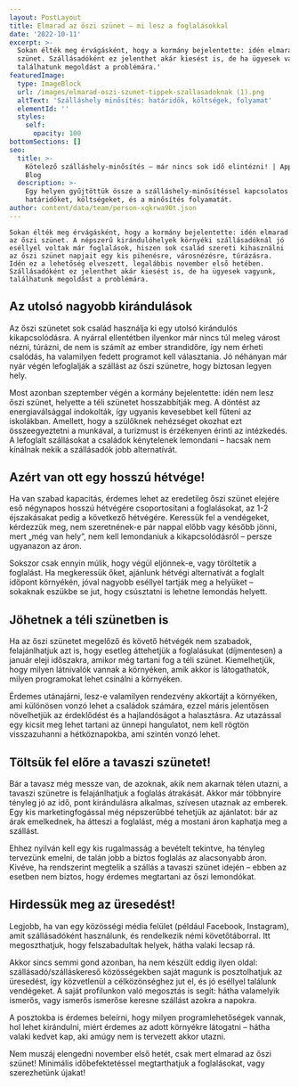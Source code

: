 ```yaml
---
layout: PostLayout
title: Elmarad az őszi szünet – mi lesz a foglalásokkal
date: '2022-10-11'
excerpt: >-
  Sokan élték meg érvágásként, hogy a kormány bejelentette: idén elmarad az őszi
  szünet. Szállásadóként ez jelenthet akár kiesést is, de ha ügyesek vagyunk,
  találhatunk megoldást a problémára.'
featuredImage:
  type: ImageBlock
  url: /images/elmarad-oszi-szunet-tippek-szallasadoknak (1).png
  altText: 'Szálláshely minősítés: határidők, költségek, folyamat'
  elementId: ''
  styles:
    self:
      opacity: 100
bottomSections: []
seo:
  title: >-
    Kötelező szálláshely-minősítés – már nincs sok idő elintézni! | Appartman
    Blog
  description: >-
    Egy helyen gyűjtöttük össze a szálláshely-minősítéssel kapcsolatos
    határidőket, költségeket, és a minősítés folyamatát.
author: content/data/team/person-xqkrwa90t.json
---
```

`Sokan élték meg érvágásként, hogy a kormány bejelentette: idén elmarad az őszi szünet. A népszerű kirándulóhelyek környéki szállásadóknál jó eséllyel voltak már foglalások, hiszen sok család szereti kihasználni az őszi szünet napjait egy kis pihenésre, városnézésre, túrázásra. Idén ez a lehetőség elveszett, legalábbis november első hetében. Szállásadóként ez jelenthet akár kiesést is, de ha ügyesek vagyunk, találhatunk megoldást a problémára.`

## Az utolsó nagyobb kirándulások

Az őszi szünetet sok család
használja ki egy utolsó kirándulós kikapcsolódásra. A nyárral ellentétben
ilyenkor már nincs túl meleg várost nézni, túrázni, de nem is számít az
ember strandidőre, így nem érheti csalódás, ha valamilyen fedett programot
kell választania. Jó néhányan már nyár végén lefoglalják a szállást az őszi
szünetre, hogy biztosan legyen hely.

Most azonban szeptember végén a
kormány bejelentette: idén nem lesz őszi szünet, helyette a téli
szünetet hosszabbítják meg. A döntést az energiaválsággal indokolták, így
ugyanis kevesebbet kell fűteni az iskolákban. Amellett, hogy a szülőknek
nehézséget okozhat ezt összeegyeztetni a munkával, a turizmust is érzékenyen
érinti az intézkedés. A lefoglalt szállásokat a családok kénytelenek
lemondani – hacsak nem kínálnak nekik a szállásadók jobb alternatívát.

## Azért van ott egy hosszú hétvége!

Ha van szabad kapacitás, érdemes
lehet az eredetileg őszi szünet elejére eső négynapos hosszú hétvégére
csoportosítani a foglalásokat, az 1-2 éjszakásakat pedig a következő
hétvégére. Keressük fel a vendégeket, kérdezzük meg, nem szeretnének-e pár
nappal előbb vagy később jönni, mert „még van hely”, nem kell lemondaniuk a
kikapcsolódásról – persze ugyanazon az áron.

Sokszor csak ennyin múlik, hogy
végül eljönnek-e, vagy töröltetik a foglalást. Ha megkeressük őket, ajánlunk hétvégi
alternatívát a foglalt időpont környékén, jóval nagyobb eséllyel tartják meg a
helyüket – sokaknak eszükbe se jut, hogy csúsztatni is lehetne lemondás
helyett.

## Jöhetnek a téli szünetben is

Ha az őszi szünetet megelőző és
követő hétvégék nem szabadok, felajánlhatjuk azt is, hogy esetleg áttehetjük
a foglalásukat (díjmentesen) a január eleji időszakra, amikor még tartani
fog a téli szünet. Kiemelhetjük, hogy milyen látnivalók vannak a környéken,
amik akkor is látogathatók, milyen programokat lehet csinálni a környéken.

Érdemes utánajárni, lesz-e
valamilyen rendezvény akkortájt a környéken, ami különösen vonzó lehet a
családok számára, ezzel máris jelentősen növelhetjük az érdeklődést és a
hajlandóságot a halasztásra. Az utazással egy kicsit meg lehet tartani az
ünnepi hangulatot, nem kell rögtön visszazuhanni a hétköznapokba, ami
szintén vonzó lehet.

## Töltsük fel előre a tavaszi szünetet!

Bár a tavasz még messze van, de
azoknak, akik nem akarnak télen utazni, a tavaszi szünetre is felajánlhatjuk
a foglalás átrakását. Akkor már többnyire tényleg jó az idő, pont
kirándulásra alkalmas, szívesen utaznak az emberek. Egy kis marketingfogással
még népszerűbbé tehetjük az ajánlatot: bár az árak emelkednek, ha átteszi a
foglalást, még a mostani áron kaphatja meg a szállást. 

Ehhez nyilván kell egy kis
rugalmasság a bevételt tekintve, ha tényleg tervezünk emelni, de talán jobb
a biztos foglalás az alacsonyabb áron. Kivéve, ha rendszerint megtelik a
szállás a tavaszi szünet idején – ebben az esetben nem biztos, hogy érdemes
megtartani az őszi lemondókat.

## Hirdessük meg az üresedést!

Legjobb, ha van egy közösségi
média felület (például Facebook, Instagram), amit szállásadóként
használunk, és rendelkezik némi követőtáborral. Itt megoszthatjuk, hogy
felszabadultak helyek, hátha valaki lecsap rá. 

Akkor sincs semmi gond azonban,
ha nem készült eddig ilyen oldal: szállásadó/szálláskereső közösségekben
saját magunk is posztolhatjuk az üresedést, így közvetlenül a
célközönséghez jut el, és jó eséllyel találunk vendégeket. A saját
profilunkon való megosztás is segít: hátha valamelyik ismerős, vagy ismerős
ismerőse keresne szállást azokra a napokra. 

A posztokba is érdemes beleírni,
hogy milyen programlehetőségek vannak, hol lehet kirándulni, miért érdemes az
adott környékre látogatni – hátha valaki kedvet kap, aki amúgy nem is tervezett
akkor utazni.

Nem muszáj elengedni november
első hetét, csak mert elmarad az őszi szünet! Minimális időbefektetéssel
megtarthatjuk a foglalásokat, vagy szerezhetünk újakat!
